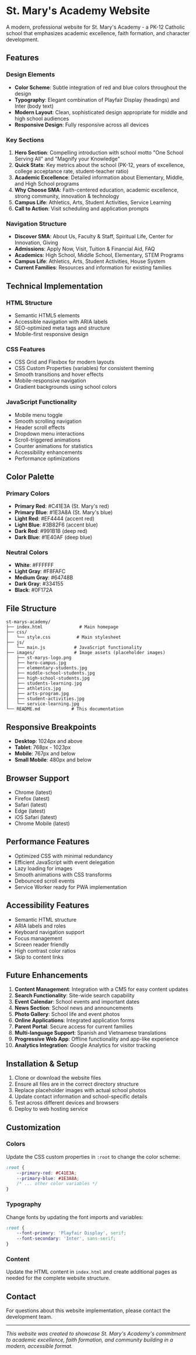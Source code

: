 # St. Mary's Academy Website

A modern, professional website for St. Mary's Academy - a PK-12 Catholic school that emphasizes academic excellence, faith formation, and character development.

## Features

### Design Elements
- **Color Scheme**: Subtle integration of red and blue colors throughout the design
- **Typography**: Elegant combination of Playfair Display (headings) and Inter (body text)
- **Modern Layout**: Clean, sophisticated design appropriate for middle and high school audiences
- **Responsive Design**: Fully responsive across all devices

### Key Sections
1. **Hero Section**: Compelling introduction with school motto "One School Serving All" and "Magnify your Knowledge"
2. **Quick Stats**: Key metrics about the school (PK-12, years of excellence, college acceptance rate, student-teacher ratio)
3. **Academic Excellence**: Detailed information about Elementary, Middle, and High School programs
4. **Why Choose SMA**: Faith-centered education, academic excellence, strong community, innovation & technology
5. **Campus Life**: Athletics, Arts, Student Activities, Service Learning
6. **Call to Action**: Visit scheduling and application prompts

### Navigation Structure
- **Discover SMA**: About Us, Faculty & Staff, Spiritual Life, Center for Innovation, Giving
- **Admissions**: Apply Now, Visit, Tuition & Financial Aid, FAQ
- **Academics**: High School, Middle School, Elementary, STEM Programs
- **Campus Life**: Athletics, Arts, Student Activities, House System
- **Current Families**: Resources and information for existing families

## Technical Implementation

### HTML Structure
- Semantic HTML5 elements
- Accessible navigation with ARIA labels
- SEO-optimized meta tags and structure
- Mobile-first responsive design

### CSS Features
- CSS Grid and Flexbox for modern layouts
- CSS Custom Properties (variables) for consistent theming
- Smooth transitions and hover effects
- Mobile-responsive navigation
- Gradient backgrounds using school colors

### JavaScript Functionality
- Mobile menu toggle
- Smooth scrolling navigation
- Header scroll effects
- Dropdown menu interactions
- Scroll-triggered animations
- Counter animations for statistics
- Accessibility enhancements
- Performance optimizations

## Color Palette

### Primary Colors
- **Primary Red**: #C41E3A (St. Mary's red)
- **Primary Blue**: #1E3A8A (St. Mary's blue)
- **Light Red**: #EF4444 (accent red)
- **Light Blue**: #3B82F6 (accent blue)
- **Dark Red**: #991B1B (deep red)
- **Dark Blue**: #1E40AF (deep blue)

### Neutral Colors
- **White**: #FFFFFF
- **Light Gray**: #F8FAFC
- **Medium Gray**: #64748B
- **Dark Gray**: #334155
- **Black**: #0F172A

## File Structure

```
st-marys-academy/
├── index.html              # Main homepage
├── css/
│   └── style.css          # Main stylesheet
├── js/
│   └── main.js           # JavaScript functionality
├── images/               # Image assets (placeholder images)
│   ├── st-marys-logo.png
│   ├── hero-campus.jpg
│   ├── elementary-students.jpg
│   ├── middle-school-students.jpg
│   ├── high-school-students.jpg
│   ├── students-learning.jpg
│   ├── athletics.jpg
│   ├── arts-program.jpg
│   ├── student-activities.jpg
│   └── service-learning.jpg
└── README.md            # This documentation
```

## Responsive Breakpoints

- **Desktop**: 1024px and above
- **Tablet**: 768px - 1023px
- **Mobile**: 767px and below
- **Small Mobile**: 480px and below

## Browser Support

- Chrome (latest)
- Firefox (latest)
- Safari (latest)
- Edge (latest)
- iOS Safari (latest)
- Chrome Mobile (latest)

## Performance Features

- Optimized CSS with minimal redundancy
- Efficient JavaScript with event delegation
- Lazy loading for images
- Smooth animations with CSS transforms
- Debounced scroll events
- Service Worker ready for PWA implementation

## Accessibility Features

- Semantic HTML structure
- ARIA labels and roles
- Keyboard navigation support
- Focus management
- Screen reader friendly
- High contrast color ratios
- Skip to content links

## Future Enhancements

1. **Content Management**: Integration with a CMS for easy content updates
2. **Search Functionality**: Site-wide search capability
3. **Event Calendar**: School events and important dates
4. **News Section**: School news and announcements
5. **Photo Gallery**: School life and event photos
6. **Online Applications**: Integrated application forms
7. **Parent Portal**: Secure access for current families
8. **Multi-language Support**: Spanish and Vietnamese translations
9. **Progressive Web App**: Offline functionality and app-like experience
10. **Analytics Integration**: Google Analytics for visitor tracking

## Installation & Setup

1. Clone or download the website files
2. Ensure all files are in the correct directory structure
3. Replace placeholder images with actual school photos
4. Update contact information and school-specific details
5. Test across different devices and browsers
6. Deploy to web hosting service

## Customization

### Colors
Update the CSS custom properties in `:root` to change the color scheme:

```css
:root {
    --primary-red: #C41E3A;
    --primary-blue: #1E3A8A;
    /* ... other color variables */
}
```

### Typography
Change fonts by updating the font imports and variables:

```css
:root {
    --font-primary: 'Playfair Display', serif;
    --font-secondary: 'Inter', sans-serif;
}
```

### Content
Update the HTML content in `index.html` and create additional pages as needed for the complete website structure.

## Contact

For questions about this website implementation, please contact the development team.

---

*This website was created to showcase St. Mary's Academy's commitment to academic excellence, faith formation, and community building in a modern, accessible format.*